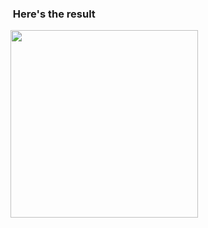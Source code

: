 ###  Here's the result

<img src="https://github.com/4TWIGGERS/navigation_menu/blob/master/assets/pandura.gif" width="300">
